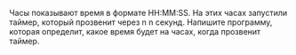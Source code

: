 Часы показывают время в формате HH:MM:SS. На этих часах запустили таймер, который прозвенит через 
n
n секунд. Напишите программу, которая определит, какое время будет на часах, когда прозвенит таймер.

